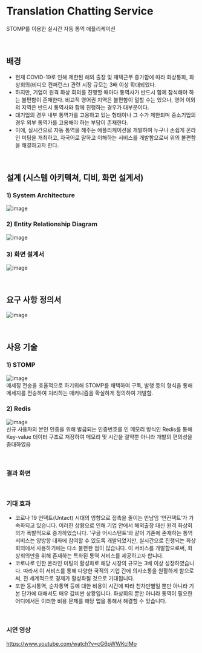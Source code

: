 # Translation Chatting Service
STOMP를 이용한 실시간 자동 통역 애플리케이션

<br>

## 배경
- 현재 COVID-19로 인해 제한된 해외 출장 및 재택근무 증가함에 따라 화상통화, 화상회의(비디오 컨퍼런스) 관련 시장 규모는 3배 이상 확대되었다.
- 하지만, 기업이 원격 화상 회의를 진행할 때마다 통역사가 반드시 함께 참석해야 하는 불편함이 존재한다. 비교적 영어권 지역은 불편함이 덜할 수는 있으나, 영어 이외의 지역은 반드시 통역사와 함께 진행하는 경우가 대부분이다.
- 대기업의 경우 내부 통역가를 고용하고 있는 형태이나 그 수가 제한되며 중소기업의 경우 외부 통역가를 고용해야 하는 부담이 존재한다.
- 이에, 실시간으로 자동 통역을 해주는 애플리케이션을 개발하여 누구나 손쉽게 온라인 미팅을 개최하고, 자국어로 말하고 이해하는 서비스를 개발함으로써 위의 불편함을 해결하고자 한다.

<br>

## 설계 (시스템 아키텍쳐, 디비, 화면 설계서)
### 1) System Architecture
![image](https://user-images.githubusercontent.com/69456626/178432958-a059cfa7-3be0-45fa-b9a4-b8e9f31b4178.png)
### 2) Entity Relationship Diagram
![image](https://user-images.githubusercontent.com/69456626/178431156-f47eb1b6-d3f4-47ce-a6aa-32d0c29a3bc5.png)
### 3) 화면 설계서
![image](https://user-images.githubusercontent.com/69456626/178431175-83ccded5-78bd-4e37-831b-0832e4eb9adc.png)

<br>

## 요구 사항 정의서
![image](https://user-images.githubusercontent.com/69456626/178430434-81aa4217-4ca7-461a-9e8f-4fd76580f2bc.png)

<br>

## 사용 기술
### 1) STOMP
![image](https://user-images.githubusercontent.com/72252806/184601547-7bfabe7d-7d78-4bd7-afcf-37357186276f.png)
<br>
메세징 전송을 효율적으로 하기위해 STOMP를 채택하여 구독, 발행 등의 형식을 통해 메세지를 전송하여 처리하는 매커니즘을 확실하게 정의하여 개발함.

### 2) Redis
![image](https://user-images.githubusercontent.com/72252806/184601765-31846d5f-eb47-4286-a2b2-e6f7bef8a909.png)
<br>
신규 사용자의 본인 인증을 위해 발급되는 인증번호를 인 메모리 방식인 Redis를 통해 Key-value 데이터 구조로 저장하여 메모리 및 시간을 절약뿐 아니라 개발의 편의성을 증대하였음

<br>

### 결과 화면

<br> 

### 기대 효과
- 코로나 19 언택트(Untact) 시대의 영향으로 접촉을 줄이는 만남임 ‘언컨택트’가 가속화되고 있습니다. 이러한 상황으로 인해 기업 안에서 해외출장 대신 원격 화상회의가 폭발적으로 증가하였습니다. '구글 어시스턴트'와 같이 기존에 존재하는 통역 서비스는 양방향 대화에 참여할 수 있도록 개발되었지만, 실시간으로 진행되는 화상회의에서 사용하기에는 다소 불편한 점이 많습니다. 이 서비스를 개발함으로써, 화상회의만을 위해 존재하는 특화된 통역 서비스를 제공하고자 합니다.
- 코로나로 인한 온라인 미팅의 활성화로 해당 시장의 규모는 3배 이상 성장하였습니다. 따라서 이 서비스를 통해 다양한 국적의 기업 간에 의사소통을 원활하게 함으로써, 전 세계적으로 경제가 활성화될 것으로 기대됩니다.
- 또한 동시통역, 순차통역 등에 대한 비용이 시간에 따라 천차만별일 뿐만 아니라 기본 단가에 대해서도 매우 값비싼 상황입니다. 화상회의 뿐만 아니라 통역이 필요한 어디에서든 이러한 비용 문제를 해당 앱을 통해서 해결할 수 있습니다.

<br>

### 시연 영상
https://www.youtube.com/watch?v=cG6pWWKcIMo
